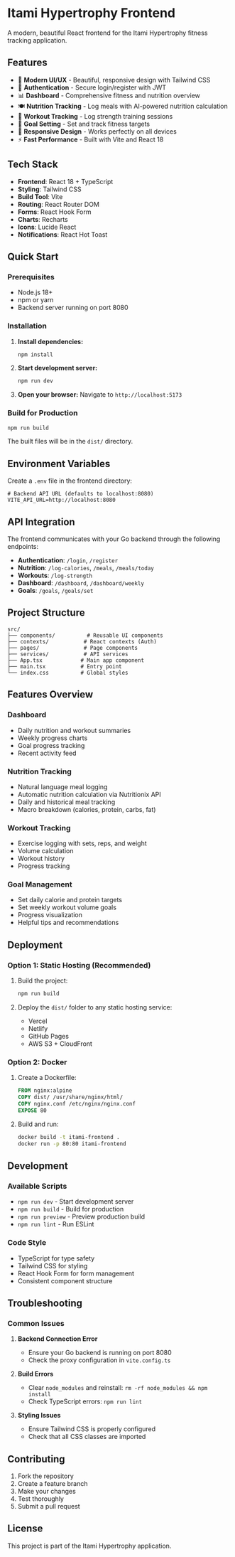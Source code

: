 # Itami Hypertrophy Frontend

A modern, beautiful React frontend for the Itami Hypertrophy fitness tracking application.

## Features

- 🎨 **Modern UI/UX** - Beautiful, responsive design with Tailwind CSS
- 🔐 **Authentication** - Secure login/register with JWT
- 📊 **Dashboard** - Comprehensive fitness and nutrition overview
- 🍽️ **Nutrition Tracking** - Log meals with AI-powered nutrition calculation
- 💪 **Workout Tracking** - Log strength training sessions
- 🎯 **Goal Setting** - Set and track fitness targets
- 📱 **Responsive Design** - Works perfectly on all devices
- ⚡ **Fast Performance** - Built with Vite and React 18

## Tech Stack

- **Frontend**: React 18 + TypeScript
- **Styling**: Tailwind CSS
- **Build Tool**: Vite
- **Routing**: React Router DOM
- **Forms**: React Hook Form
- **Charts**: Recharts
- **Icons**: Lucide React
- **Notifications**: React Hot Toast

## Quick Start

### Prerequisites

- Node.js 18+ 
- npm or yarn
- Backend server running on port 8080

### Installation

1. **Install dependencies:**
   ```bash
   npm install
   ```

2. **Start development server:**
   ```bash
   npm run dev
   ```

3. **Open your browser:**
   Navigate to `http://localhost:5173`

### Build for Production

```bash
npm run build
```

The built files will be in the `dist/` directory.

## Environment Variables

Create a `.env` file in the frontend directory:

```env
# Backend API URL (defaults to localhost:8080)
VITE_API_URL=http://localhost:8080
```

## API Integration

The frontend communicates with your Go backend through the following endpoints:

- **Authentication**: `/login`, `/register`
- **Nutrition**: `/log-calories`, `/meals`, `/meals/today`
- **Workouts**: `/log-strength`
- **Dashboard**: `/dashboard`, `/dashboard/weekly`
- **Goals**: `/goals`, `/goals/set`

## Project Structure

```
src/
├── components/          # Reusable UI components
├── contexts/           # React contexts (Auth)
├── pages/              # Page components
├── services/           # API services
├── App.tsx            # Main app component
├── main.tsx           # Entry point
└── index.css          # Global styles
```

## Features Overview

### Dashboard
- Daily nutrition and workout summaries
- Weekly progress charts
- Goal progress tracking
- Recent activity feed

### Nutrition Tracking
- Natural language meal logging
- Automatic nutrition calculation via Nutritionix API
- Daily and historical meal tracking
- Macro breakdown (calories, protein, carbs, fat)

### Workout Tracking
- Exercise logging with sets, reps, and weight
- Volume calculation
- Workout history
- Progress tracking

### Goal Management
- Set daily calorie and protein targets
- Set weekly workout volume goals
- Progress visualization
- Helpful tips and recommendations

## Deployment

### Option 1: Static Hosting (Recommended)

1. Build the project:
   ```bash
   npm run build
   ```

2. Deploy the `dist/` folder to any static hosting service:
   - Vercel
   - Netlify
   - GitHub Pages
   - AWS S3 + CloudFront

### Option 2: Docker

1. Create a Dockerfile:
   ```dockerfile
   FROM nginx:alpine
   COPY dist/ /usr/share/nginx/html/
   COPY nginx.conf /etc/nginx/nginx.conf
   EXPOSE 80
   ```

2. Build and run:
   ```bash
   docker build -t itami-frontend .
   docker run -p 80:80 itami-frontend
   ```

## Development

### Available Scripts

- `npm run dev` - Start development server
- `npm run build` - Build for production
- `npm run preview` - Preview production build
- `npm run lint` - Run ESLint

### Code Style

- TypeScript for type safety
- Tailwind CSS for styling
- React Hook Form for form management
- Consistent component structure

## Troubleshooting

### Common Issues

1. **Backend Connection Error**
   - Ensure your Go backend is running on port 8080
   - Check the proxy configuration in `vite.config.ts`

2. **Build Errors**
   - Clear `node_modules` and reinstall: `rm -rf node_modules && npm install`
   - Check TypeScript errors: `npm run lint`

3. **Styling Issues**
   - Ensure Tailwind CSS is properly configured
   - Check that all CSS classes are imported

## Contributing

1. Fork the repository
2. Create a feature branch
3. Make your changes
4. Test thoroughly
5. Submit a pull request

## License

This project is part of the Itami Hypertrophy application. 